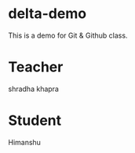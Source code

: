 # delta-demo
This is a demo for Git &amp; Github class.

# Teacher 
shradha khapra

# Student
Himanshu

